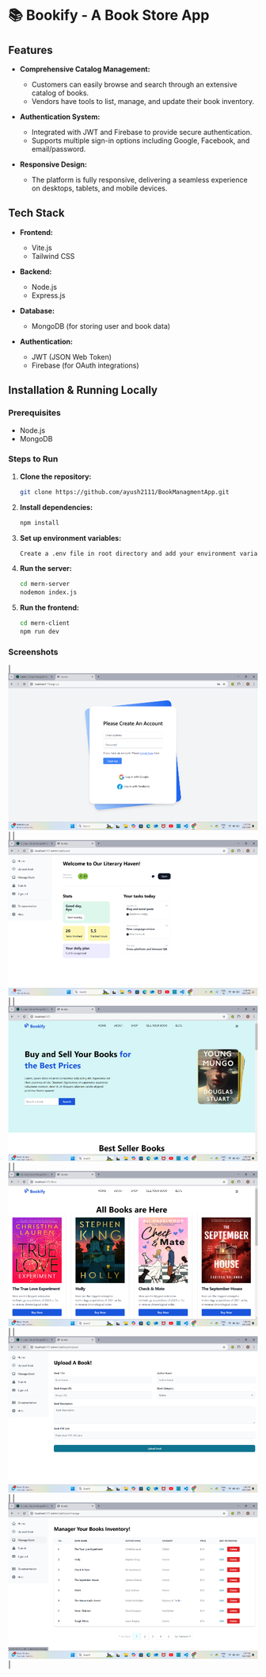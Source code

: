 # 📚 Bookify - A Book Store App


## Features

- **Comprehensive Catalog Management:** 
  - Customers can easily browse and search through an extensive catalog of books.
  - Vendors have tools to list, manage, and update their book inventory.

- **Authentication System:**
  - Integrated with JWT and Firebase to provide secure authentication.
  - Supports multiple sign-in options including Google, Facebook, and email/password.
 
- **Responsive Design:**
  - The platform is fully responsive, delivering a seamless experience on desktops, tablets, and mobile devices.


## Tech Stack

- **Frontend:** 
  - Vite.js
  - Tailwind CSS

- **Backend:** 
  - Node.js
  - Express.js

- **Database:** 
  - MongoDB (for storing user and book data)

- **Authentication:** 
  - JWT (JSON Web Token)
  - Firebase (for OAuth integrations)

## Installation & Running Locally

### Prerequisites

- Node.js 
- MongoDB

### Steps to Run

1. **Clone the repository:**
    ```bash
   git clone https://github.com/ayush2111/BookManagmentApp.git
   ```

3. **Install dependencies:**
    ```bash
    npm install
    ```
5. **Set up environment variables:**
   ```bash
   Create a .env file in root directory and add your environment variables
   ```
7. **Run the server:**
   ```bash
   cd mern-server
   nodemon index.js
   ```
9. **Run the frontend:**
   ```bash
   cd mern-client
   npm run dev
   ```

### Screenshots


|![Screenshot 2024-09-01 155735.png](https://github.com/ayush2111/BookManagmentApp/blob/main/Bookify/Screenshot%202024-09-01%20155735.png)|
|![Bookify/Screenshot 2024-09-01 155453.png](https://github.com/ayush2111/BookManagmentApp/blob/main/Bookify/Screenshot%202024-09-01%20155453.png)|
|![Bookify/Screenshot 2024-09-01 155553.png](https://github.com/ayush2111/BookManagmentApp/blob/main/Bookify/Screenshot%202024-09-01%20155553.png)|
|![Bookify/Screenshot 2024-09-01 155620.png](https://github.com/ayush2111/BookManagmentApp/blob/main/Bookify/Screenshot%202024-09-01%20155620.png)|
|![Bookify/Screenshot 2024-09-01 155703.png](https://github.com/ayush2111/BookManagmentApp/blob/main/Bookify/Screenshot%202024-09-01%20155703.png)|
|![Bookify/Screenshot 2024-09-01 155717.png](https://github.com/ayush2111/BookManagmentApp/blob/main/Bookify/Screenshot%202024-09-01%20155717.png)|

